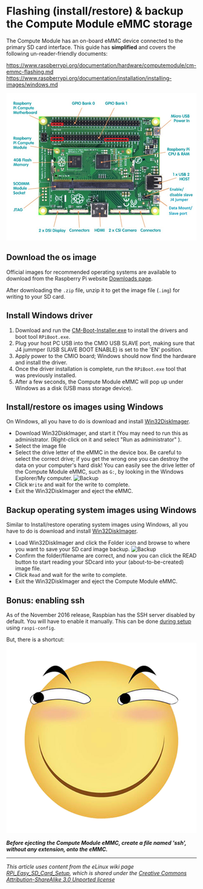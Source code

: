 # Flashing (install/restore) & backup the Compute Module eMMC storage

The Compute Module has an on-board eMMC device connected to the primary SD card interface. This guide has **simplified** and covers the following un-reader-friendly documents:

https://www.raspberrypi.org/documentation/hardware/computemodule/cm-emmc-flashing.md
https://www.raspberrypi.org/documentation/installation/installing-images/windows.md

![CM Hardware](Raspberry_Compute_Modules.jpg)
## Download the os image

Official images for recommended operating systems are available to download from the Raspberry Pi website [Downloads page](https://downloads.raspberrypi.org/raspbian_lite_latest).

After downloading the `.zip` file, unzip it to get the image file (`.img`) for writing to your SD card.

## Install Windows driver 

1. Download and run the [CM-Boot-Installer.exe](https://www.raspberrypi.org/documentation/hardware/computemodule/CM-Boot-Installer.exe) to install the drivers and boot tool `RPiBoot.exe`.
1. Plug your host PC USB into the CMIO USB SLAVE port, making sure that J4 jummper (USB SLAVE BOOT ENABLE) is set to the 'EN' position.
1. Apply power to the CMIO board; Windows should now find the hardware and install the driver.
1. Once the driver installation is complete, run the `RPiBoot.exe` tool that was previously installed.
1. After a few seconds, the Compute Module eMMC will pop up under Windows as a disk (USB mass storage device).

## Install/restore os images using Windows

On Windows, all you have to do is download and install [Win32DiskImager](http://sourceforge.net/projects/win32diskimager/).
- Download Win32DiskImager, and start it (You may need to run this as administrator. (Right-click on it and select "Run as administrator" ).
- Select the image file
- Select the drive letter of the eMMC in the device box. Be careful to select the correct drive; if you get the wrong one you can destroy the data on your computer's hard disk! You can easily see the drive letter of the Compute Module eMMC, such as `G:`, by looking in the Windows Explorer/My computer. 
![Backup](https://gladysproject.com/assets/images/pages/installation/win32diskimager.jpg)
- Click `Write` and wait for the write to complete.
- Exit the Win32DiskImager and eject the eMMC.

## Backup operating system images using Windows
Similar to Install/restore operating system images using Windows, all you have to do is download and install [Win32DiskImager](http://sourceforge.net/projects/win32diskimager/).
- Load Win32DiskImager and click the Folder icon and browse to where you want to save your SD card image backup.
![Backup](http://www.winchmedia.com/tech/rpi/sd_backup_tips/pi_backup_step3.jpg)
- Confirm the folder/filename are correct, and now you can click the READ button to start reading your SDcard into your (about-to-be-created) image file.
- Click `Read` and wait for the write to complete.
- Exit the Win32DiskImager and eject the Compute Module eMMC.

## Bonus: enabling ssh
As of the November 2016 release, Raspbian has the SSH server disabled by default. You will have to enable it manually. This can be done [during setup](raspbian-lite-setup.md) using `raspi-config`.

But, there is a shortcut:![huaji](huaji.png)

***Before ejecting the Compute Module eMMC, create a file named 'ssh', without any extension, onto the eMMC.***

---

*This article uses content from the eLinux wiki page [RPi_Easy_SD_Card_Setup](http://elinux.org/RPi_Easy_SD_Card_Setup), which is shared under the [Creative Commons Attribution-ShareAlike 3.0 Unported license](http://creativecommons.org/licenses/by-sa/3.0/)*
